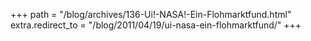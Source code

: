 +++
path = "/blog/archives/136-Ui!-NASA!-Ein-Flohmarktfund.html"
extra.redirect_to = "/blog/2011/04/19/ui-nasa-ein-flohmarktfund/"
+++
